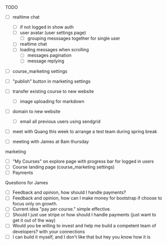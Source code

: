 TODO

- [ ] realtime chat
  - [ ] if not logged in show auth
  - [ ] user avatar (user settings page)
    - [ ] grouping messsages together for single user
  - [ ] realtime chat
  - [ ] loading messages when scrolling
    - [ ] messages pagination
    - [ ] message replying
- [ ] course_marketing settings
- [ ] "publish" button in marketing settings
- [ ] transfer existing course to new website
  - [ ] image uploading for markdown
- [ ] domain to new website

  - [ ] email all previous users using sendgrid

- [ ] meet with Quang this week to arrange a test team during spring break
- [ ] meeting with James at 8am thursday

marketing

- [ ] "My Courses" on explore page with progress bar for logged in users
- [ ] Course landing page (course_marketing settings)
- [ ] Payments

Questions for James

- [ ] Feedback and opinion, how should I handle payments?
- [ ] Feedback and opinion, how can I make money for bootstrap if choose to focus only on growth.
- [ ] Current idea "pay per course." simple effective.
- [ ] Should I just use stripe or how should I handle payments (just want to get it out of the way)
- [ ] Would you be willing to invest and help me build a competent team of developers? with your connections
- [ ] I can build it myself, and I don't like that but hey you know how it is
